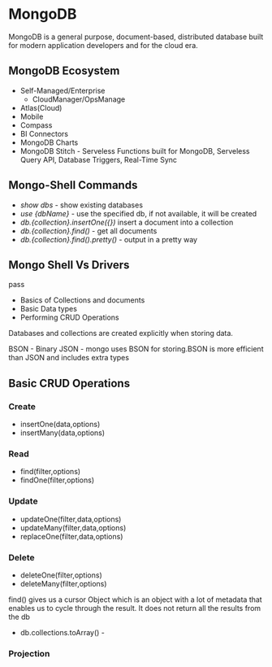 # MongoDB

MongoDB is a general purpose, document-based, distributed database built for modern application developers and for the cloud era.

## MongoDB Ecosystem

- Self-Managed/Enterprise
  - CloudManager/OpsManage
- Atlas(Cloud)
- Mobile
- Compass
- BI Connectors
- MongoDB Charts
- MongoDB Stitch - Serveless Functions built for MongoDB, Serveless Query API, Database Triggers, Real-Time Sync

## Mongo-Shell Commands

- _show dbs_ - show existing databases
- _use {dbName}_ - use the specified db, if not available, it will be created
- _db.{collection}.insertOne({})_ insert a document into a collection
- _db.{collection}.find()_ - get all documents
- _db.{collection}.find().pretty()_ - output in a pretty way

## Mongo Shell Vs Drivers

pass

- Basics of Collections and documents
- Basic Data types
- Performing CRUD Operations

Databases and collections are created explicitly when storing data.

BSON - Binary JSON - mongo uses BSON for storing.BSON is more efficient than JSON and includes extra types

## Basic CRUD Operations

### Create

- insertOne(data,options)
- insertMany(data,options)

### Read

- find(filter,options)
- findOne(filter,options)

### Update

- updateOne(filter,data,options)
- updateMany(filter,data,options)
- replaceOne(filter,data,options)

### Delete

- deleteOne(filter,options)
- deleteMany(filter,options)


find() gives us a cursor Object which is an object with a lot of metadata that enables us to cycle through the result. It does not return all the results from the db

- db.collections.toArray() - 

### Projection
